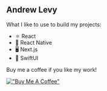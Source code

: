 Andrew Levy
-

What I like to use to build my projects:
- :atom_symbol: React 
- :vibration_mode: React Native
- :desktop_computer: Next.js 
- :iphone: SwiftUI 

Buy me a coffee if you like my work!

[!["Buy Me A Coffee"](https://www.buymeacoffee.com/assets/img/custom_images/orange_img.png)](https://www.buymeacoffee.com/hugemathguy)


<!--
**andrew-levy/andrew-levy** is a ✨ _special_ ✨ repository because its `README.md` (this file) appears on your GitHub profile.
-->

